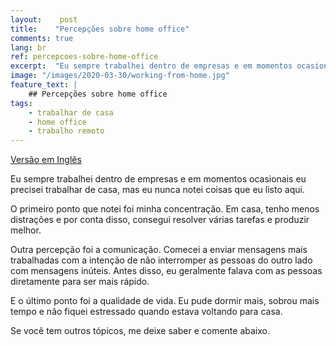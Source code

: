 ```yaml
---
layout:    post
title:    "Percepções sobre home office"
comments: true
lang: br
ref: percepcoes-sobre-home-office
excerpt:  "Eu sempre trabalhei dentro de empresas e em momentos ocasionais eu precisei trabalhar de casa, mas eu nunca notei coisas que eu listo aqui."
image: "/images/2020-03-30/working-from-home.jpg"
feature_text: |
    ## Percepções sobre home office
tags:
    - trabalhar de casa
    - home office
    - trabalho remoto
---
```


[Versão em Inglês]({{site.baseurl}}/2020/03/30/insights-about-working-from-home)

Eu sempre trabalhei dentro de empresas e em momentos ocasionais eu precisei trabalhar de casa, mas eu nunca notei coisas que eu listo aqui.

O primeiro ponto que notei foi minha concentração. Em casa, tenho menos distrações e por conta disso, consegui resolver várias tarefas e produzir melhor.

Outra percepção foi a comunicação. Comecei a enviar mensagens mais trabalhadas com a intenção de não interromper as pessoas do outro lado com mensagens inúteis. Antes disso, eu geralmente falava com as pessoas diretamente para ser mais rápido.

E o último ponto foi a qualidade de vida. Eu pude dormir mais, sobrou mais tempo e não fiquei estressado quando estava voltando para casa.

Se você tem outros tópicos, me deixe saber e comente abaixo.